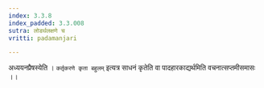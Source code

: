 ```yaml
---
index: 3.3.8
index_padded: 3.3.008
sutra: लोडर्थलक्षणे च
vritti: padamanjari

---
```

अध्ययनप्रैषस्येति । `कर्तृकरणे कृता बहुलम्` इत्यत्र साधनं कृतेति वा पादहारकाद्यर्थमिति वचनात्सप्तमीसमासः ।।